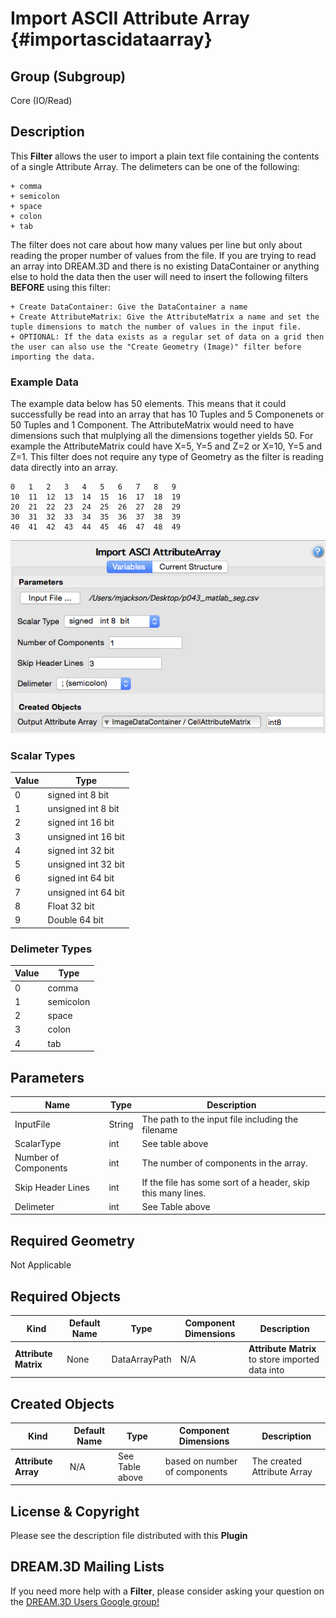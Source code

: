 Import ASCII Attribute Array {#importascidataarray}
=============

## Group (Subgroup) ##

Core (IO/Read)


## Description ##

This **Filter** allows the user to import a plain text file containing the contents of a single Attribute Array. The delimeters can be one of the following:

	+ comma
	+ semicolon
	+ space
	+ colon
	+ tab

The filter does not care about how many values per line but only about reading the proper number of values from the file. If you are trying to read an array into DREAM.3D and there is no existing DataContainer or anything else to hold the data then the user will need to insert the following filters **BEFORE** using this filter:

	+ Create DataContainer: Give the DataContainer a name
	+ Create AttributeMatrix: Give the AttributeMatrix a name and set the tuple dimensions to match the number of values in the input file.
	+ OPTIONAL: If the data exists as a regular set of data on a grid then the user can also use the "Create Geometry (Image)" filter before importing the data.

### Example Data ###

The example data below has 50 elements. This means that it could successfully be read into an array that has 10 Tuples and 5 Componenets or 50 Tuples and 1 Component. The AttributeMatrix would need to have dimensions such that mulplying all the dimensions together yields 50. For example the AttributeMatrix could have X=5, Y=5 and Z=2 or X=10, Y=5 and Z=1. This filter does not require any type of Geometry as the filter is reading data directly into an array.


	0	1	2	3	4	5	6	7	8	9
	10	11	12	13	14	15	16	17	18	19
	20	21	22	23	24	25	26	27	28	29
	30	31	32	33	34	35	36	37	38	39
	40	41	42	43	44	45	46	47	48	49

![](Images/ImportAsciDataArray_ui.png)

### Scalar Types ###

| Value | Type |
|--|------|
| 0 | signed   int 8  bit |
| 1 | unsigned int 8  bit |
| 2 | signed   int 16 bit |
| 3 | unsigned int 16 bit |
| 4 | signed   int 32 bit |
| 5 | unsigned int 32 bit |
| 6 | signed   int 64 bit |
| 7 | unsigned int 64 bit |
| 8 |        Float 32 bit |
| 9 |       Double 64 bit |

### Delimeter Types ###

| Value | Type |
|--|------|
| 0 | comma |
| 1 | semicolon |
| 2 | space |
| 3 | colon |
| 4 | tab |



## Parameters ##

| Name | Type | Description |
|------|------| ----------- |
| InputFile | String | The path to the input file including the filename |
| ScalarType | int | See table above |
| Number of Components | int | The number of components in the array. |
| Skip Header Lines | int | If the file has some sort of a header, skip this many lines. |
| Delimeter | int | See Table above |


## Required Geometry ##

Not Applicable

## Required Objects ##

| Kind | Default Name | Type | Component Dimensions | Description |
|------|--------------|------|----------------------|-------------|
| **Attribute Matrix**  | None         | DataArrayPath | N/A | **Attribute Matrix** to store imported data into |

## Created Objects ##

| Kind | Default Name | Type | Component Dimensions | Description |
|------|--------------|------|----------------------|-------------|
| **Attribute Array** | N/A | See Table above | based on number of components | The created Attribute Array |

## License & Copyright ##

Please see the description file distributed with this **Plugin**

## DREAM.3D Mailing Lists ##

If you need more help with a **Filter**, please consider asking your question on the [DREAM.3D Users Google group!](https://groups.google.com/forum/?hl=en#!forum/dream3d-users)


